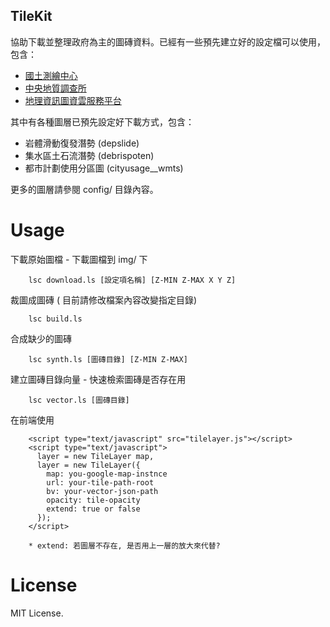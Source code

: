 TileKit
-------------------
協助下載並整理政府為主的圖磚資料。已經有一些預先建立好的設定檔可以使用，包含：

* [國土測繪中心](http://www.nlsc.gov.tw/)
* [中央地質調查所](http://www.moeacgs.gov.tw/main.jsp)
* [地理資訊圖資雲服務平台](http://tgos.nat.gov.tw/tgos/web/tgos_home.aspx)

其中有各種圖層已預先設定好下載方式，包含：
* 岩體滑動復發潛勢 (depslide)
* 集水區土石流潛勢 (debrispoten)
* 都市計劃使用分區圖 (cityusage__wmts)

更多的圖層請參閱 config/ 目錄內容。

Usage
===================

下載原始圖檔 - 下載圖檔到 img/ 下

        lsc download.ls [設定項名稱] [Z-MIN Z-MAX X Y Z]

裁圖成圖磚 ( 目前請修改檔案內容改變指定目錄)

        lsc build.ls

合成缺少的圖磚

        lsc synth.ls [圖磚目錄] [Z-MIN Z-MAX]

建立圖磚目錄向量 - 快速檢索圖磚是否存在用

        lsc vector.ls [圖磚目錄]

在前端使用

        <script type="text/javascript" src="tilelayer.js"></script>
        <script type="text/javascript">
          layer = new TileLayer map, 
          layer = new TileLayer({
            map: you-google-map-instnce
            url: your-tile-path-root
            bv: your-vector-json-path
            opacity: tile-opacity
            extend: true or false
          });
        </script>

        * extend: 若圖層不存在, 是否用上一層的放大來代替? 


License
==================

MIT License.
